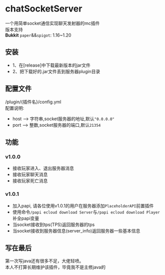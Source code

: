 # chatSocketServer
一个用简单socket通信实现聊天发射器的mc插件  
版本支持  
**Bukkit**
`paper`&&`spigot`: 1.16~1.20

## 安装
* 1、在[release]中下载最新版本的jar文件
* 2、把下载好的.jar文件丢到服务器plugin目录

## 配置文件
/plugin/{插件名}/config.yml  
配置说明:  
* host  -->  字符串,socket服务器的地址,默认`"0.0.0.0"`
* port  -->    整数,socket服务器的端口,默认`21354`

## 功能
### v1.0.0
* 接收玩家进入、退出服务器消息
* 接收玩家聊天消息
* 接收玩家死亡消息

### v1.0.1
* 加入papi, 请各位使用v1.0.1的用户在服务器添加`PlaceholderAPI`前置插件
* 使用命令`/papi ecloud download Server`与`/papi ecloud download Player`补全papi变量
* 当socket接收到tps(TPS)返回服务器的tps
* 当socket接收到服务器信息(server_info)返回服务器一些基本信息

## 写在最后
第一次写java还有很多不足，大佬轻喷。  
本人不打算长期维护该插件，毕竟我不是主修java的
